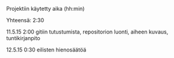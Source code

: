 Projektiin käytetty aika (hh:min)

Yhteensä: 2:30

11.5.15 2:00 gitiin tutustumista, repositorion luonti, aiheen kuvaus, tuntikirjanpito

12.5.15 0:30 eilisten hienosäätöä
